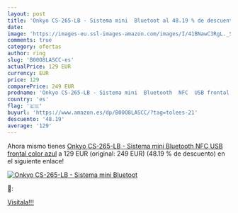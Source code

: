 ```yaml
---
layout: post
title: 'Onkyo CS-265-LB - Sistema mini  Bluetoot al 48.19 % de descuento'
date: 
image: 'https://images-eu.ssl-images-amazon.com/images/I/41BNawC3RgL._SL200_.jpg'
comments: true
category: ofertas
author: ring
slug: 'B00O8LASCC-es'
actualPrice: 129 EUR
currency: EUR
price: 129
comparePrice: 249 EUR
prodname: 'Onkyo CS-265-LB - Sistema mini  Bluetooth  NFC  USB frontal  color azul'
country: 'es'
flag: '🇪🇸'
buyurl: 'https://www.amazon.es/dp/B00O8LASCC/?tag=tolees-21'
descuento: '48.19'
average: '129'
---
```


Ahora mismo tienes [Onkyo CS-265-LB - Sistema mini  Bluetooth  NFC  USB frontal  color azul](https://www.amazon.es/dp/B00O8LASCC/?tag=tolees-21) a 129 EUR (original: 249 EUR) (48.19 %  de descuento) en el siguiente enlace!

[![Onkyo CS-265-LB - Sistema mini  Bluetoot](https://images-eu.ssl-images-amazon.com/images/I/41BNawC3RgL._SL200_.jpg)](https://www.amazon.es/dp/B00O8LASCC/?tag=tolees-21)

🔎:


[Visítala!!!](https://www.amazon.es/dp/B00O8LASCC/?tag=tolees-21)
